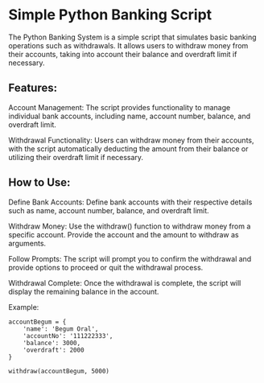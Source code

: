 # Simple Python Banking Script
The Python Banking System is a simple script that simulates basic banking operations such as withdrawals. It allows users to withdraw money from their accounts, taking into account their balance and overdraft limit if necessary.

## Features:
Account Management: The script provides functionality to manage individual bank accounts, including name, account number, balance, and overdraft limit.

Withdrawal Functionality: Users can withdraw money from their accounts, with the script automatically deducting the amount from their balance or utilizing their overdraft limit if necessary.

## How to Use:
Define Bank Accounts: Define bank accounts with their respective details such as name, account number, balance, and overdraft limit.

Withdraw Money: Use the withdraw() function to withdraw money from a specific account. Provide the account and the amount to withdraw as arguments.

Follow Prompts: The script will prompt you to confirm the withdrawal and provide options to proceed or quit the withdrawal process.

Withdrawal Complete: Once the withdrawal is complete, the script will display the remaining balance in the account.

Example:
```
accountBegum = {
    'name': 'Begum Oral',
    'accountNo': '111222333',
    'balance': 3000,
    'overdraft': 2000
}

withdraw(accountBegum, 5000)
```
